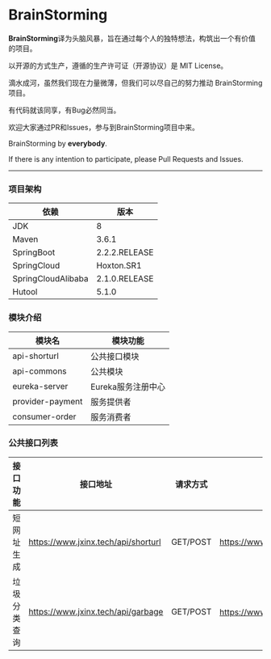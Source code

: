 # BrainStorming
**BrainStorming**译为头脑风暴，旨在通过每个人的独特想法，构筑出一个有价值的项目。

以开源的方式生产，遵循的生产许可证（开源协议）是 MIT License。

滴水成河，虽然我们现在力量微薄，但我们可以尽自己的努力推动 BrainStorming 项目。

有代码就该同享，有Bug必然同当。

欢迎大家通过PR和Issues，参与到BrainStorming项目中来。

BrainStorming by **everybody**.

If there is any intention to participate, please Pull Requests and Issues.

---

### 项目架构

| 依赖               | 版本          |
| ------------------ | ------------- |
| JDK                | 8             |
| Maven              | 3.6.1         |
| SpringBoot         | 2.2.2.RELEASE |
| SpringCloud        | Hoxton.SR1    |
| SpringCloudAlibaba | 2.1.0.RELEASE |
| Hutool             | 5.1.0         |

### 模块介绍

| 模块名       | 模块功能      |
| ------------ | ------------- |
| api-shorturl | 公共接口模块 |
| api-commons | 公共模块 |
| eureka-server | Eureka服务注册中心 |
| provider-payment | 服务提供者 |
| consumer-order | 服务消费者 |

### 公共接口列表

| 接口功能   | 接口地址                        | 请求方式 | 请求示例                                      | 接口描述 |
| ---------- | ------------------------------- | -------- | --------------------------------------------- | -------- |
| 短网址生成 | https://www.jxinx.tech/api/shorturl | GET/POST | https://www.jxinx.tech/api/shorturl/www.baidu.com | 将长网址缩短，支持t.cn,dwz.mk,suo.im等短网址生成 |
| 垃圾分类查询 | https://www.jxinx.tech/api/garbage | GET/POST | https://www.jxinx.tech/api/garbage/西瓜 | 通过关键字搜索物品属于哪种垃圾 |

